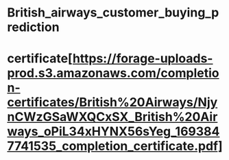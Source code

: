 # British_airways_customer_buying_prediction
# certificate[https://forage-uploads-prod.s3.amazonaws.com/completion-certificates/British%20Airways/NjynCWzGSaWXQCxSX_British%20Airways_oPiL34xHYNX56sYeg_1693847741535_completion_certificate.pdf]
